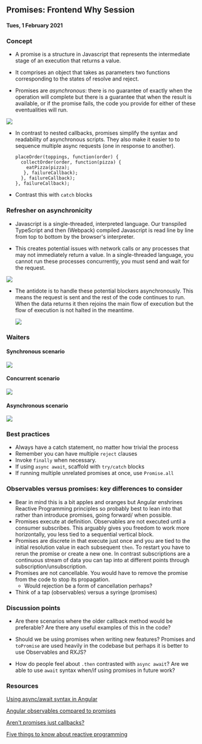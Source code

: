 ## Promises: Frontend Why Session

#### Tues, 1 February 2021

### Concept

- A promise is a structure in Javascript that represents the intermediate stage of an execution that returns a value.

- It comprises an object that takes as parameters two functions corresponding to the states of resolve and reject.

- Promises are _asynchronous_: there is no guarantee of exactly when the operation will complete but there is a guarantee that when the result is available, or if the promise fails, the code you provide for either of these eventualities will run.

![](/img/diagram.png)

- In contrast to nested callbacks, promises simplify the syntax and readability of asynchronous scripts. They also make it easier to to sequence multiple async requests (one in response to another).

  ```
  placeOrder(toppings, function(order) {
    collectOrder(order, function(pizza) {
      eatPizza(pizza);
     }, failureCallback);
    }, failureCallback);
  }, failureCallback);
  ```

- Contrast this with `catch` blocks

### Refresher on asynchronicity

- Javascript is a single-threaded, interpreted language. Our transpiled TypeScript and then (Webpack) compiled Javascript is read line by line from top to bottom by the browser's interpreter.

- This creates potential issues with network calls or any processes that may not immediately return a value. In a single-threaded language, you cannot run these processes concurrently, you must send and wait for the request.

![](/img/sync-thread.svg)

- The antidote is to handle these potential blockers asynchronously. This means the request is sent and the rest of the code continues to run. When the data returns it then rejoins the main flow of execution but the flow of execution is not halted in the meantime.

  ![](/img/async.svg)

### Waiters

#### Synchronous scenario

![](/img/sync-waiter.svg)

#### Concurrent scenario

![](/img/thread-waiter.svg)

#### Asynchronous scenario

![](/img/async-waiter.svg)

### Best practices

- Always have a catch statement, no matter how trivial the process
- Remember you can have multiple `reject` clauses
- Invoke `finally` when necessary.
- If using `async await`, scaffold with `try/catch` blocks
- If running multiple unrelated promises at once, use `Promise.all`

### Observables versus promises: key differences to consider

- Bear in mind this is a bit apples and oranges but Angular enshrines Reactive Programming principles so probably best to lean into that rather than introduce promises, going forward/ when possible.
- Promises execute at definition. Observables are not executed until a consumer subscribes. This arguably gives you freedom to work more horizontally, you less tied to a sequential vertical block.
- Promises are discrete in that execute just once and you are tied to the initial resolution value in each subsequent `then`. To restart you have to rerun the promise or create a new one. In contrast subscriptions are a continuous stream of data you can tap into at different points through subscription/unsubscription.
- Promises are not cancellable. You would have to remove the promise from the code to stop its propagation.
  - Would rejection be a form of cancellation perhaps?
- Think of a tap (observables) versus a syringe (promises)

### Discussion points

- Are there scenarios where the older callback method would be preferable? Are there any useful examples of this in the code?

- Should we be using promises when writing new features? Promises and `toPromise` are used heavily in the codebase but perhaps it is better to use Observables and RXJS?

- How do people feel about `.then` contrasted with `async await`? Are we able to use `await` syntax when/if using promises in future work?

### Resources

[Using async/await syntax in Angular](https://www.techiediaries.com/javascript-async-await-tutorial/)

[Angular observables compared to promises](https://angular.io/guide/comparing-observables)

[Aren't promises just callbacks?](https://stackoverflow.com/questions/22539815/arent-promises-just-callbacks)

[Five things to know about reactive programming](https://developers.redhat.com/blog/2017/06/30/5-things-to-know-about-reactive-programming)
